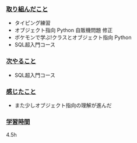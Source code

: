 ### <u>取り組んだこと</u>
- タイピング練習
- オブジェクト指向 Python 自販機問題 修正
- ポケモンで学ぶ!クラスとオブジェクト指向 Python
- SQL超入門コース

### <u>次やること</u>
- SQL超入門コース

### <u>感じたこと</u>
- また少しオブジェクト指向の理解が進んだ

### <u>学習時間</u>
4.5h